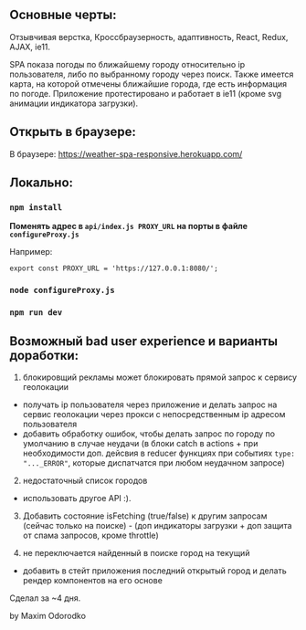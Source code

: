 ## Основные черты:

Отзывчивая верстка, Кроссбраузерность, адаптивность, React, Redux, AJAX, ie11.

SPA показа погоды по ближайшему городу относительно ip пользователя,
либо по выбранному городу через поиск. Также имеется карта, на которой отмечены
ближайшие города, где есть информация по погоде.
Приложение протестировано и работает в ie11 (кроме svg анимации индикатора загрузки).

## Открыть в браузере:

В браузере: https://weather-spa-responsive.herokuapp.com/

## Локально:

### `npm install`

**Поменять адрес в `api/index.js PROXY_URL` на порты в файле `configureProxy.js`**

Например:

`export const PROXY_URL = 'https://127.0.0.1:8080/';`

### `node configureProxy.js`

### `npm run dev`

## Возможный bad user experience и варианты доработки:

1. блокировщий рекламы может блокировать прямой запрос к сервису геолокации

- получать ip пользователя через приложение и делать запрос на сервис геолокации через прокси с непосредственным ip адресом пользователя
- добавить обработку ошибок, чтобы делать запрос по городу по умолчанию в случае неудачи (в блоки catch в actions + при необходимости доп. дейсвия в reducer функциях при событиях `type: "..._ERROR"`, которые диспатчатся при любом неудачном запросе)

2. недостаточный список городов

- использовать другое API :).

3. Добавить состояние isFetching (true/false) к другим запросам (сейчас только на поиске) - (доп индикаторы загрузки + доп защита от спама запросов, кроме throttle)

4. не переключается найденный в поиске город на текущий

- добавить в стейт приложения последний открытый город и делать рендер компонентов на его основе

Сделал за ~4 дня.

by Maxim Odorodko
